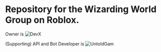 # Repository for the Wizarding World Group on Roblox.
Owner is ![DevX](https://github.com/010DevX101)

(Supporting) API and Bot Developer is ![UntoldGam](https://github.com/UntoldGam)
